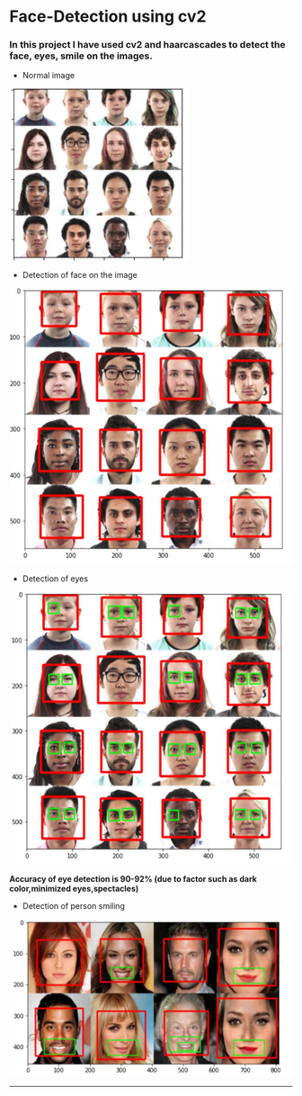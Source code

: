 # Face-Detection using cv2
### In this project I have used cv2 and haarcascades to detect the face, eyes, smile on the images.

* Normal image

![](images/normal_face.JPG)

* Detection of face on the image

![](images/detected_face.JPG)

* Detection of eyes

![](images/detected_eyes.JPG)

__Accuracy of eye detection is 90-92% (due to factor such as dark color,minimized eyes,spectacles)__

* Detection of person smiling

![](images/detected_smiles.JPG)


________________________________________________________________________________________________________________________
